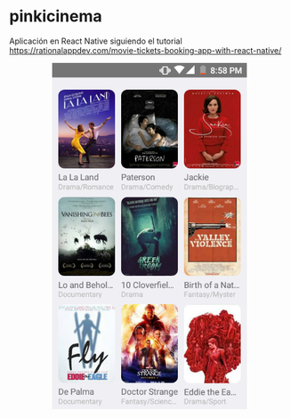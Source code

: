 # pinkicinema
Aplicación en React Native siguiendo el tutorial https://rationalappdev.com/movie-tickets-booking-app-with-react-native/

<p align="center">
  <img src="https://github.com/Duverney/pinkicinema/blob/master/1.png" width="350" title="Ja, de verdad">
</p>
